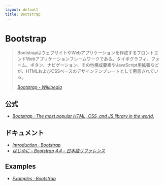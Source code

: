 ```yaml
---
layout: default
title: Bootstrap
---
```

# Bootstrap

> BootstrapはウェブサイトやWebアプリケーションを作成するフロントエンドWebアプリケーションフレームワークである。タイポグラフィ、フォーム、ボタン、ナビゲーション、その他構成要素やJavaScript用拡張などが、HTMLおよびCSSベースのデザインテンプレートとして用意されている。
> 
> <cite>[Bootstrap - Wikipedia](https://ja.wikipedia.org/wiki/Bootstrap)</cite>



## 公式

- <cite>[Bootstrap · The most popular HTML, CSS, and JS library in the world.](https://getbootstrap.com/)</cite>



## ドキュメント

- <cite>[Introduction · Bootstrap](https://getbootstrap.com/docs/4.4/getting-started/introduction/)</cite>
- <cite>[はじめに - Bootstrap 4.4 - 日本語リファレンス](https://getbootstrap.jp/docs/4.4/getting-started/introduction/)</cite>


## Examples

- <cite>[Examples · Bootstrap](https://getbootstrap.com/docs/4.4/examples/)</cite>

